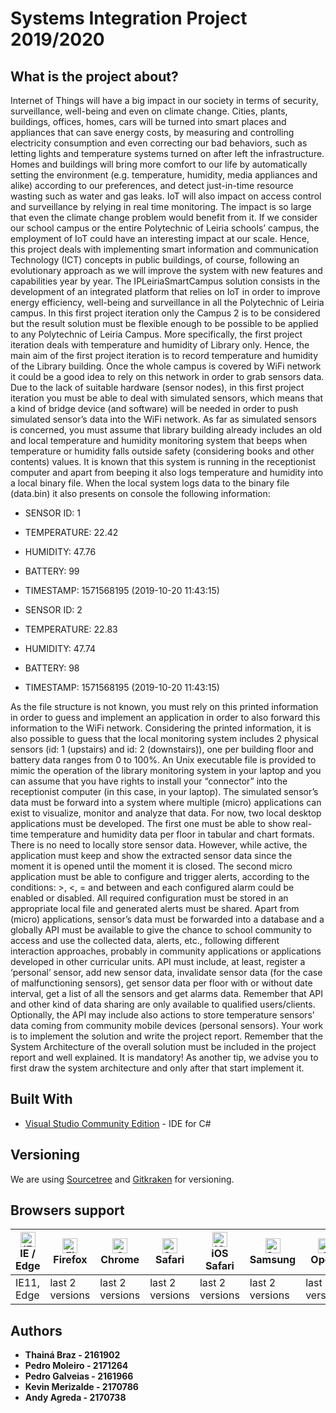 # Systems Integration Project 2019/2020


## What is the project about?
Internet of Things will have a big impact in our society in terms of security, surveillance, well-being and even on climate
change. Cities, plants, buildings, offices, homes, cars will be turned into smart places and appliances that can save
energy costs, by measuring and controlling electricity consumption and even correcting our bad behaviors, such as
letting lights and temperature systems turned on after left the infrastructure. Homes and buildings will bring more
comfort to our life by automatically setting the environment (e.g. temperature, humidity, media appliances and alike)
according to our preferences, and detect just-in-time resource wasting such as water and gas leaks. IoT will also impact
on access control and surveillance by relying in real time monitoring. The impact is so large that even the climate
change problem would benefit from it.
If we consider our school campus or the entire Polytechnic of Leiria schools’ campus, the employment of IoT could have
an interesting impact at our scale. Hence, this project deals with implementing smart information and communication
Technology (ICT) concepts in public buildings, of course, following an evolutionary approach as we will improve the
system with new features and capabilities year by year.
The IPLeiriaSmartCampus solution consists in the development of an integrated platform that relies on IoT in order to
improve energy efficiency, well-being and surveillance in all the Polytechnic of Leiria campus.
In this first project iteration only the Campus 2 is to be considered but the result solution must be flexible enough to be
possible to be applied to any Polytechnic of Leiria Campus. More specifically, the first project iteration deals with
temperature and humidity of Library only. Hence, the main aim of the first project iteration is to record temperature
and humidity of the Library building. Once the whole campus is covered by WiFi network it could be a good idea to rely
on this network in order to grab sensors data. Due to the lack of suitable hardware (sensor nodes), in this first project
iteration you must be able to deal with simulated sensors, which means that a kind of bridge device (and software) will
be needed in order to push simulated sensor’s data into the WiFi network.
As far as simulated sensors is concerned, you must assume that library building already includes an old and local
temperature and humidity monitoring system that beeps when temperature or humidity falls outside safety
(considering books and other contents) values. It is known that this system is running in the receptionist computer and
apart from beeping it also logs temperature and humidity into a local binary file. When the local system logs data to the
binary file (data.bin) it also presents on console the following information:

  * SENSOR ID: 1
  * TEMPERATURE: 22.42
  * HUMIDITY: 47.76
  * BATTERY: 99
  * TIMESTAMP: 1571568195 (2019-10-20 11:43:15)
  
  * SENSOR ID: 2
  * TEMPERATURE: 22.83
  * HUMIDITY: 47.74
  * BATTERY: 98
  * TIMESTAMP: 1571568195 (2019-10-20 11:43:15)
 
As the file structure is not known, you must rely on this printed information in order to guess and implement an
application in order to also forward this information to the WiFi network. Considering the printed information, it is also
possible to guess that the local monitoring system includes 2 physical sensors (id: 1 (upstairs) and id: 2 (downstairs)),
one per building floor and battery data ranges from 0 to 100%. An Unix executable file is provided to mimic the
operation of the library monitoring system in your laptop and you can assume that you have rights to install your
“connector” into the receptionist computer (in this case, in your laptop).
The simulated sensor’s data must be forward into a system where multiple (micro) applications can exist to visualize,
monitor and analyze that data.
For now, two local desktop applications must be developed. The first one must be able to show real-time temperature
and humidity data per floor in tabular and chart formats. There is no need to locally store sensor data. However, while
active, the application must keep and show the extracted sensor data since the moment it is opened until the moment
it is closed.
The second micro application must be able to configure and trigger alerts, according to the conditions: >, <, = and
between and each configured alarm could be enabled or disabled. All required configuration must be stored in an
appropriate local file and generated alerts must be shared.
Apart from (micro) applications, sensor’s data must be forwarded into a database and a globally API must be available
to give the chance to school community to access and use the collected data, alerts, etc., following different interaction
approaches, probably in community applications or applications developed in other curricular units. API must include,
at least, register a ‘personal’ sensor, add new sensor data, invalidate sensor data (for the case of malfunctioning
sensors), get sensor data per floor with or without date interval, get a list of all the sensors and get alarms data.
Remember that API and other kind of data sharing are only available to qualified users/clients.
Optionally, the API may include also actions to store temperature sensors’ data coming from community mobile devices
(personal sensors).
Your work is to implement the solution and write the project report. Remember that the System Architecture of the
overall solution must be included in the project report and well explained. It is mandatory! As another tip, we advise
you to first draw the system architecture and only after that start implement it.


## Built With

* [Visual Studio Community Edition](https://visualstudio.microsoft.com/vs/community/) - IDE for C#

## Versioning

We are using [Sourcetree](https://www.sourcetreeapp.com/) and [Gitkraken](https://www.gitkraken.com/) for versioning.


## Browsers support

| [<img src="https://raw.githubusercontent.com/alrra/browser-logos/master/src/edge/edge_48x48.png" alt="IE / Edge" width="24px" height="24px" />](http://godban.github.io/browsers-support-badges/)<br>IE / Edge | [<img src="https://raw.githubusercontent.com/alrra/browser-logos/master/src/firefox/firefox_48x48.png" alt="Firefox" width="24px" height="24px" />](http://godban.github.io/browsers-support-badges/)<br>Firefox | [<img src="https://raw.githubusercontent.com/alrra/browser-logos/master/src/chrome/chrome_48x48.png" alt="Chrome" width="24px" height="24px" />](http://godban.github.io/browsers-support-badges/)<br>Chrome | [<img src="https://raw.githubusercontent.com/alrra/browser-logos/master/src/safari/safari_48x48.png" alt="Safari" width="24px" height="24px" />](http://godban.github.io/browsers-support-badges/)<br>Safari | [<img src="https://raw.githubusercontent.com/alrra/browser-logos/master/src/safari-ios/safari-ios_48x48.png" alt="iOS Safari" width="24px" height="24px" />](http://godban.github.io/browsers-support-badges/)<br>iOS Safari | [<img src="https://raw.githubusercontent.com/alrra/browser-logos/master/src/samsung-internet/samsung-internet_48x48.png" alt="Samsung" width="24px" height="24px" />](http://godban.github.io/browsers-support-badges/)<br>Samsung | [<img src="https://raw.githubusercontent.com/alrra/browser-logos/master/src/opera/opera_48x48.png" alt="Opera" width="24px" height="24px" />](http://godban.github.io/browsers-support-badges/)<br>Opera | [<img src="https://raw.githubusercontent.com/alrra/browser-logos/master/src/vivaldi/vivaldi_48x48.png" alt="Vivaldi" width="24px" height="24px" />](http://godban.github.io/browsers-support-badges/)<br>Vivaldi |
| --------- | --------- | --------- | --------- | --------- | --------- | --------- | --------- |
| IE11, Edge| last 2 versions| last 2 versions| last 2 versions| last 2 versions| last 2 versions| last 2 versions| last 2 versions


## Authors

* **Thainá Braz - 2161902**
* **Pedro Moleiro - 2171264**
* **Pedro Galveias - 2161966**
* **Kevin Merizalde - 2170786**
* **Andy Agreda - 2170738**
